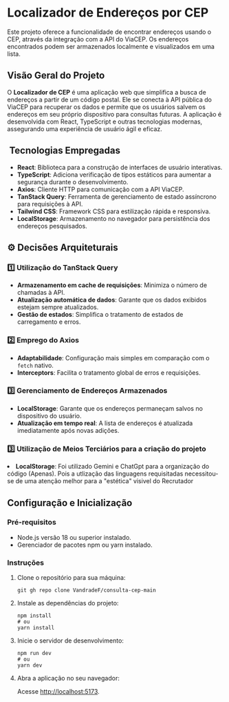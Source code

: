 # Localizador de Endereços por CEP

<p>Este projeto oferece a funcionalidade de encontrar endereços usando o CEP, através da integração com a API do ViaCEP. Os endereços encontrados podem ser armazenados localmente e visualizados em uma lista.</p>

##  Visão Geral do Projeto

<p>O <strong>Localizador de CEP</strong> é uma aplicação web que simplifica a busca de endereços a partir de um código postal. Ele se conecta à API pública do ViaCEP para recuperar os dados e permite que os usuários salvem os endereços em seu próprio dispositivo para consultas futuras. A aplicação é desenvolvida com React, TypeScript e outras tecnologias modernas, assegurando uma experiência de usuário ágil e eficaz.</p>

## ️ Tecnologias Empregadas

<ul>
    <li><strong>React</strong>: Biblioteca para a construção de interfaces de usuário interativas.</li>
    <li><strong>TypeScript</strong>: Adiciona verificação de tipos estáticos para aumentar a segurança durante o desenvolvimento.</li>
    <li><strong>Axios</strong>: Cliente HTTP para comunicação com a API ViaCEP.</li>
    <li><strong>TanStack Query</strong>: Ferramenta de gerenciamento de estado assíncrono para requisições à API.</li>
    <li><strong>Tailwind CSS</strong>: Framework CSS para estilização rápida e responsiva.</li>
    <li><strong>LocalStorage</strong>: Armazenamento no navegador para persistência dos endereços pesquisados.</li>
</ul>

## ⚙️ Decisões Arquiteturais

<h3>1️⃣ Utilização do TanStack Query</h3>

<ul>
    <li><strong>Armazenamento em cache de requisições</strong>: Minimiza o número de chamadas à API.</li>
    <li><strong>Atualização automática de dados</strong>: Garante que os dados exibidos estejam sempre atualizados.</li>
    <li><strong>Gestão de estados</strong>: Simplifica o tratamento de estados de carregamento e erros.</li>
</ul>

<h3>2️⃣ Emprego do Axios</h3>

<ul>
    <li><strong>Adaptabilidade</strong>: Configuração mais simples em comparação com o <code>fetch</code> nativo.</li>
    <li><strong>Interceptors</strong>: Facilita o tratamento global de erros e requisições.</li>
</ul>

<h3>3️⃣ Gerenciamento de Endereços Armazenados</h3>

<ul>
    <li><strong>LocalStorage</strong>: Garante que os endereços permaneçam salvos no dispositivo do usuário.</li>
    <li><strong>Atualização em tempo real</strong>: A lista de endereços é atualizada imediatamente após novas adições.</li>
</ul>

<h3>3️⃣ Utilização de Meios Terciários para a criação do projeto</h3>
<li><strong>LocalStorage</strong>: Foi utilizado Gemini e ChatGpt para a organização do código (Apenas). Pois a utlização das linguagens requisitadas necessitou-se de uma atenção melhor para a "estética" visivel do Recrutador</li>


##  Configuração e Inicialização

<h3>Pré-requisitos</h3>

<ul>
    <li>Node.js versão 18 ou superior instalado.</li>
    <li>Gerenciador de pacotes npm ou yarn instalado.</li>
</ul>

<h3>Instruções</h3>

<ol>
    <li>Clone o repositório para sua máquina:
        <pre><code>git gh repo clone VandradeF/consulta-cep-main</code></pre>
    </li>
    <li>Instale as dependências do projeto:
        <pre><code>npm install
# ou
yarn install</code></pre>
    </li>
    <li>Inicie o servidor de desenvolvimento:
        <pre><code>npm run dev
# ou
yarn dev</code></pre>
    </li>
    <li>Abra a aplicação no seu navegador:
        <p>Acesse <a href="http://localhost:5173" target="_blank">http://localhost:5173</a>.</p>
    </li>
</ol>
